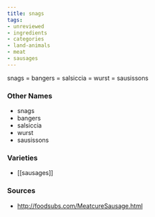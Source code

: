 ```yaml
---
title: snags
tags:
- unreviewed
- ingredients
- categories
- land-animals
- meat
- sausages
---
```

snags = bangers = salsiccia = wurst = sausissons

### Other Names

* snags
* bangers
* salsiccia
* wurst
* sausissons

### Varieties

* [[sausages]]

### Sources
* http://foodsubs.com/MeatcureSausage.html
